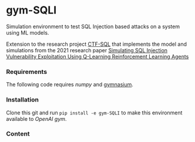 # gym-SQLI

Simulation environment to test SQL Injection based attacks on a system using ML models.

Extension to the research project [CTF-SQL](https://github.com/FMZennaro/CTF-SQL) that implements the model and
simulations from the 2021 research
paper [Simulating SQL Injection Vulnerability Exploitation Using Q-Learning Reinforcement Learning Agents](https://arxiv.org/pdf/2101.03118.pdf)

### Requirements

The following code requires *numpy* and [gymnasium](https://gymnasium.farama.org/).

### Installation

Clone this git and run `pip install -e gym-SQLI` to make this environment available to *OpenAI gym*.

### Content
